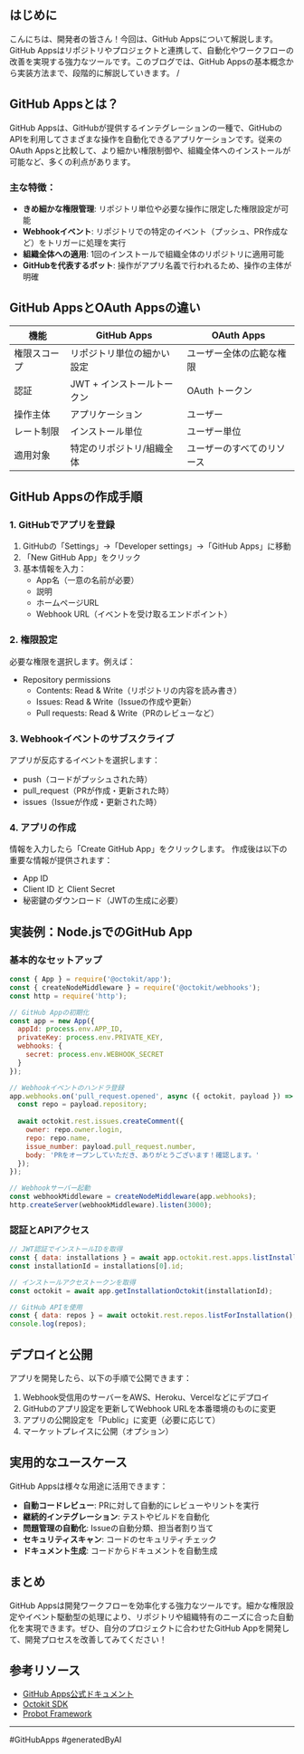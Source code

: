 ## はじめに

こんにちは、開発者の皆さん！今回は、GitHub Appsについて解説します。GitHub Appsはリポジトリやプロジェクトと連携して、自動化やワークフローの改善を実現する強力なツールです。このブログでは、GitHub Appsの基本概念から実装方法まで、段階的に解説していきます。
/
## GitHub Appsとは？

GitHub Appsは、GitHubが提供するインテグレーションの一種で、GitHubのAPIを利用してさまざまな操作を自動化できるアプリケーションです。従来のOAuth Appsと比較して、より細かい権限制御や、組織全体へのインストールが可能など、多くの利点があります。

### 主な特徴：

- **きめ細かな権限管理**: リポジトリ単位や必要な操作に限定した権限設定が可能
- **Webhookイベント**: リポジトリでの特定のイベント（プッシュ、PR作成など）をトリガーに処理を実行
- **組織全体への適用**: 1回のインストールで組織全体のリポジトリに適用可能
- **GitHubを代表するボット**: 操作がアプリ名義で行われるため、操作の主体が明確

## GitHub AppsとOAuth Appsの違い

|機能|GitHub Apps|OAuth Apps|
|---|---|---|
|権限スコープ|リポジトリ単位の細かい設定|ユーザー全体の広範な権限|
|認証|JWT + インストールトークン|OAuth トークン|
|操作主体|アプリケーション|ユーザー|
|レート制限|インストール単位|ユーザー単位|
|適用対象|特定のリポジトリ/組織全体|ユーザーのすべてのリソース|

## GitHub Appsの作成手順

### 1. GitHubでアプリを登録

1. GitHubの「Settings」→「Developer settings」→「GitHub Apps」に移動
2. 「New GitHub App」をクリック
3. 基本情報を入力：
    - App名（一意の名前が必要）
    - 説明
    - ホームページURL
    - Webhook URL（イベントを受け取るエンドポイント）

### 2. 権限設定

必要な権限を選択します。例えば：

- Repository permissions
    - Contents: Read & Write（リポジトリの内容を読み書き）
    - Issues: Read & Write（Issueの作成や更新）
    - Pull requests: Read & Write（PRのレビューなど）

### 3. Webhookイベントのサブスクライブ

アプリが反応するイベントを選択します：

- push（コードがプッシュされた時）
- pull_request（PRが作成・更新された時）
- issues（Issueが作成・更新された時）

### 4. アプリの作成

情報を入力したら「Create GitHub App」をクリックします。 作成後は以下の重要な情報が提供されます：

- App ID
- Client ID と Client Secret
- 秘密鍵のダウンロード（JWTの生成に必要）

## 実装例：Node.jsでのGitHub App

### 基本的なセットアップ

```javascript
const { App } = require('@octokit/app');
const { createNodeMiddleware } = require('@octokit/webhooks');
const http = require('http');

// GitHub Appの初期化
const app = new App({
  appId: process.env.APP_ID,
  privateKey: process.env.PRIVATE_KEY,
  webhooks: {
    secret: process.env.WEBHOOK_SECRET
  }
});

// Webhookイベントのハンドラ登録
app.webhooks.on('pull_request.opened', async ({ octokit, payload }) => {
  const repo = payload.repository;
  
  await octokit.rest.issues.createComment({
    owner: repo.owner.login,
    repo: repo.name,
    issue_number: payload.pull_request.number,
    body: 'PRをオープンしていただき、ありがとうございます！確認します。'
  });
});

// Webhookサーバー起動
const webhookMiddleware = createNodeMiddleware(app.webhooks);
http.createServer(webhookMiddleware).listen(3000);
```

### 認証とAPIアクセス

```javascript
// JWT認証でインストールIDを取得
const { data: installations } = await app.octokit.rest.apps.listInstallations();
const installationId = installations[0].id;

// インストールアクセストークンを取得
const octokit = await app.getInstallationOctokit(installationId);

// GitHub APIを使用
const { data: repos } = await octokit.rest.repos.listForInstallation();
console.log(repos);
```

## デプロイと公開

アプリを開発したら、以下の手順で公開できます：

1. Webhook受信用のサーバーをAWS、Heroku、Vercelなどにデプロイ
2. GitHubのアプリ設定を更新してWebhook URLを本番環境のものに変更
3. アプリの公開設定を「Public」に変更（必要に応じて）
4. マーケットプレイスに公開（オプション）

## 実用的なユースケース

GitHub Appsは様々な用途に活用できます：

- **自動コードレビュー**: PRに対して自動的にレビューやリントを実行
- **継続的インテグレーション**: テストやビルドを自動化
- **問題管理の自動化**: Issueの自動分類、担当者割り当て
- **セキュリティスキャン**: コードのセキュリティチェック
- **ドキュメント生成**: コードからドキュメントを自動生成

## まとめ

GitHub Appsは開発ワークフローを効率化する強力なツールです。細かな権限設定やイベント駆動型の処理により、リポジトリや組織特有のニーズに合った自動化を実現できます。ぜひ、自分のプロジェクトに合わせたGitHub Appを開発して、開発プロセスを改善してみてください！

## 参考リソース

- [GitHub Apps公式ドキュメント](https://docs.github.com/ja/developers/apps)
- [Octokit SDK](https://github.com/octokit/octokit.js)
- [Probot Framework](https://probot.github.io/)

---

#GitHubApps  #generatedByAI